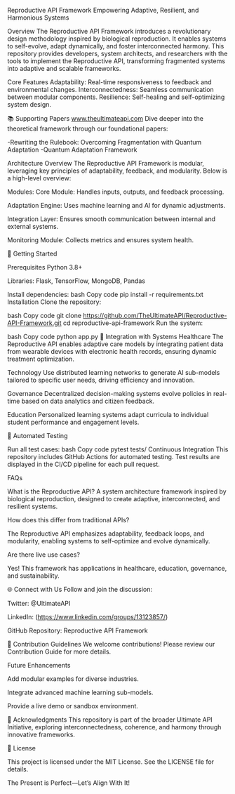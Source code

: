 Reproductive API Framework
Empowering Adaptive, Resilient, and Harmonious Systems


Overview
The Reproductive API Framework introduces a revolutionary design methodology inspired by biological reproduction. It enables systems to self-evolve, adapt dynamically, and foster interconnected harmony. This repository provides developers, system architects, and researchers with the tools to implement the Reproductive API, transforming fragmented systems into adaptive and scalable frameworks.


Core Features
Adaptability: Real-time responsiveness to feedback and environmental changes.
Interconnectedness: Seamless communication between modular components.
Resilience: Self-healing and self-optimizing system design.

📚 Supporting Papers www.theultimateapi.com
Dive deeper into the theoretical framework through our foundational papers:

-Rewriting the Rulebook: Overcoming Fragmentation with Quantum Adaptation
-Quantum Adaptation Framework


Architecture Overview
The Reproductive API Framework is modular, leveraging key principles of adaptability, feedback, and modularity. Below is a high-level overview:

Modules:
Core Module: Handles inputs, outputs, and feedback processing.

Adaptation Engine: Uses machine learning and AI for dynamic adjustments.

Integration Layer: Ensures smooth communication between internal and external systems.

Monitoring Module: Collects metrics and ensures system health.

🚀 Getting Started

Prerequisites
Python 3.8+

Libraries: Flask, TensorFlow, MongoDB, Pandas

Install dependencies:
bash
Copy code
pip install -r requirements.txt
Installation
Clone the repository:

bash
Copy code
git clone https://github.com/TheUltimateAPI/Reproductive-API-Framework.git
cd reproductive-api-framework
Run the system:

bash
Copy code
python app.py
🔗 Integration with Systems
Healthcare
The Reproductive API enables adaptive care models by integrating patient data from wearable devices with electronic health records, ensuring dynamic treatment optimization.


Technology
Use distributed learning networks to generate AI sub-models tailored to specific user needs, driving efficiency and innovation.


Governance
Decentralized decision-making systems evolve policies in real-time based on data analytics and citizen feedback.


Education
Personalized learning systems adapt curricula to individual student performance and engagement levels.


🤖 Automated Testing

Run all test cases:
bash
Copy code
pytest tests/
Continuous Integration
This repository includes GitHub Actions for automated testing. Test results are displayed in the CI/CD pipeline for each pull request.

FAQs

What is the Reproductive API?
A system architecture framework inspired by biological reproduction, designed to create adaptive, interconnected, and resilient systems.

How does this differ from traditional APIs?

The Reproductive API emphasizes adaptability, feedback loops, and modularity, enabling systems to self-optimize and evolve dynamically.

Are there live use cases?

Yes! This framework has applications in healthcare, education, governance, and sustainability.

🌐 Connect with Us
Follow and join the discussion:


Twitter: @UltimateAPI

LinkedIn: (https://www.linkedin.com/groups/13123857/)

GitHub Repository: Reproductive API Framework

🔧 Contribution Guidelines
We welcome contributions! Please review our Contribution Guide for more details.

Future Enhancements

Add modular examples for diverse industries.

Integrate advanced machine learning sub-models.

Provide a live demo or sandbox environment.


🌟 Acknowledgments
This repository is part of the broader Ultimate API Initiative, exploring interconnectedness, coherence, and harmony through innovative frameworks.

📖 License

This project is licensed under the MIT License. See the LICENSE file for details.

The Present is Perfect—Let’s Align With It!
